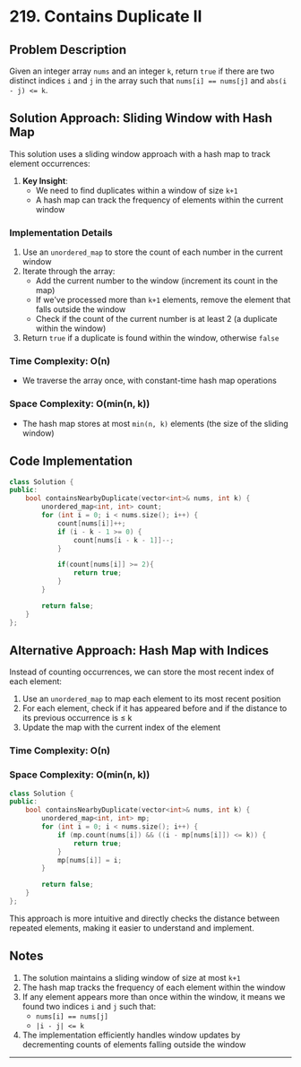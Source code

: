 # 219. Contains Duplicate II

## Problem Description

Given an integer array `nums` and an integer `k`, return `true` if there are two distinct indices `i` and `j` in the array such that `nums[i] == nums[j]` and `abs(i - j) <= k`.

## Solution Approach: Sliding Window with Hash Map

This solution uses a sliding window approach with a hash map to track element occurrences:

1. **Key Insight**:
   - We need to find duplicates within a window of size `k+1`
   - A hash map can track the frequency of elements within the current window

### Implementation Details

1. Use an `unordered_map` to store the count of each number in the current window
2. Iterate through the array:
   - Add the current number to the window (increment its count in the map)
   - If we've processed more than `k+1` elements, remove the element that falls outside the window
   - Check if the count of the current number is at least 2 (a duplicate within the window)
3. Return `true` if a duplicate is found within the window, otherwise `false`

### Time Complexity: **O(n)**

- We traverse the array once, with constant-time hash map operations

### Space Complexity: **O(min(n, k))**

- The hash map stores at most `min(n, k)` elements (the size of the sliding window)

## Code Implementation

```cpp
class Solution {
public:
    bool containsNearbyDuplicate(vector<int>& nums, int k) {
        unordered_map<int, int> count;
        for (int i = 0; i < nums.size(); i++) {
            count[nums[i]]++;
            if (i - k - 1 >= 0) {
                count[nums[i - k - 1]]--;
            }

            if(count[nums[i]] >= 2){
                return true;
            }
        }

        return false;
    }
};
```

## Alternative Approach: Hash Map with Indices

Instead of counting occurrences, we can store the most recent index of each element:

1. Use an `unordered_map` to map each element to its most recent position
2. For each element, check if it has appeared before and if the distance to its previous occurrence is ≤ k
3. Update the map with the current index of the element

### Time Complexity: **O(n)**

### Space Complexity: **O(min(n, k))**

```cpp
class Solution {
public:
    bool containsNearbyDuplicate(vector<int>& nums, int k) {
        unordered_map<int, int> mp;
        for (int i = 0; i < nums.size(); i++) {
            if (mp.count(nums[i]) && ((i - mp[nums[i]]) <= k)) {
                return true;
            }
            mp[nums[i]] = i;
        }

        return false;
    }
};
```

This approach is more intuitive and directly checks the distance between repeated elements, making it easier to understand and implement.

## Notes

1. The solution maintains a sliding window of size at most `k+1`
2. The hash map tracks the frequency of each element within the window
3. If any element appears more than once within the window, it means we found two indices `i` and `j` such that:
   - `nums[i] == nums[j]`
   - `|i - j| <= k`
4. The implementation efficiently handles window updates by decrementing counts of elements falling outside the window

---
